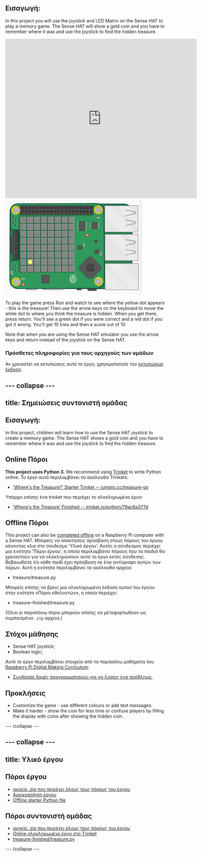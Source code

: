 ## Εισαγωγή:

In this project you will use the joystick and LED Matrix on the Sense HAT to play a memory game. The Sense HAT will show a gold coin and you have to remember where it was and use the joystick to find the hidden treasure.

<div class="trinket">
  <iframe src="https://trinket.io/embed/python/79ac6a377d?outputOnly=true&start=result" width="600" height="500" frameborder="0" marginwidth="0" marginheight="0" allowfullscreen mark="crwd-mark">
</iframe> <img src="images/treasure-final.png" />
</div>

To play the game press Run and watch to see where the yellow dot appears - this is the treasure! Then use the arrow keys on the keyboard to move the white dot to where you think the treasure is hidden. When you get there, press return. You'll see a green dot if you were correct and a red dot if you got it wrong. You'll get 10 tries and then a score out of 10.

Note that when you are using the Sense HAT emulator you use the arrow keys and return instead of the joystick on the Sense HAT.

### Πρόσθετες πληροφορίες για τους αρχηγούς των ομάδων

Αν χρειαστεί να εκτυπώσεις αυτό το έργο, χρησιμοποίησε την [εκτυπώσιμη έκδοση](https://projects.raspberrypi.org/en/projects/wheres-the-treasure/print).

## \--- collapse \---

## title: Σημειώσεις συντονιστή ομάδας

## Εισαγωγή:

In this project, children will learn how to use the Sense HAT joystick to create a memory game. The Sense HAT shows a gold coin and you have to remember where it was and use the joystick to find the hidden treasure.

## Online Πόροι

**This project uses Python 3.** We recommend using [Trinket](https://trinket.io/) to write Python online. Το έργο αυτό περιλαμβάνει τα ακόλουθα Trinkets:

* ['Where's the Treasure?' Starter Trinket -- jumpto.cc/treasure-go](http://jumpto.cc/treasure-go)

Υπάρχει επίσης ένα trinket που περιέχει το ολοκληρωμένο έργο:

* [‘Where's the Treasure’ Finished -- trinket.io/python/79ac6a377d](https://trinket.io/python/79ac6a377d)

## Offline Πόροι

This project can also be [completed offline](https://www.codeclubprojects.org/en-GB/resources/physical-sense-hat/) on a Raspberry Pi computer with a Sense HAT. Μπορείς να αποκτήσεις πρόσβαση στους πόρους του έργου κάνοντας κλικ στο σύνδεσμο 'Υλικό έργου'. Αυτός ο σύνδεσμος περιέχει μια ενότητα 'Πόροι έργου', η οποία περιλαμβάνει πόρους που τα παιδιά θα χρειαστούν για να ολοκληρώσουν αυτό το έργο εκτός σύνδεσης. Βεβαιωθείτε ότι κάθε παιδί έχει πρόσβαση σε ένα αντίγραφο αυτών των πόρων. Αυτή η ενότητα περιλαμβάνει τα ακόλουθα αρχεία:

* treasure/treasure.py

Μπορείς επίσης να βρεις μια ολοκληρωμένη έκδοση αυτού του έργου στην ενότητα «Πόροι εθελοντών», η οποία περιέχει:

* treasure-finished/treasure.py

(Όλοι οι παραπάνω πόροι μπορούν επίσης να μεταφορτωθούν ως συμπιεσμένα `.zip` αρχεία.)

## Στόχοι μάθησης

* Sense HAT joystick;
* Boolean logic;

Αυτό το έργο περιλαμβάνει στοιχεία από τα παρακάτω μαθήματα του [Raspberry Pi Digital Making Curriculum](http://rpf.io/curriculum):

* [Συνδύασε δομές προγραμματισμού για να λύσεις ένα πρόβλημα.](https://www.raspberrypi.org/curriculum/programming/builder)

## Προκλήσεις

* Customize the game - use different colours or add text messages. 
* Make it harder - show the coin for less time or confuse players by filling the display with coins after showing the hidden coin. 

\--- /collapse \---

## \--- collapse \---

## title: Υλικό έργου

## Πόροι έργου

* [αρχείο .zip που περιέχει όλους τους πόρους του έργου](resources/treasure-project-resources.zip)
* [Αρχικοποίηση έργου](http://jumpto.cc/treasure-go)
* [Offline starter Python file](resources/treasure-treasure.py)

## Πόροι συντονιστή ομάδας

* [αρχείο .zip που περιέχει όλους τους πόρους του έργου](resources/treasure-volunteer-resources.zip)
* [Online ολοκληρωμένο έργο στο Τrinket](https://trinket.io/python/79ac6a377d)
* [treasure-finished/treasure.py](resources/treasure-finished-treasure.py)

\--- /collapse \---